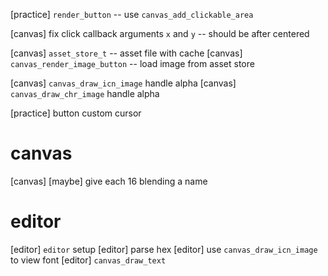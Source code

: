 [practice] `render_button` -- use `canvas_add_clickable_area`

[canvas] fix click callback arguments `x` and `y` -- should be after centered

[canvas] `asset_store_t` -- asset file with cache
[canvas] `canvas_render_image_button` -- load image from asset store

[canvas] `canvas_draw_icn_image` handle alpha
[canvas] `canvas_draw_chr_image` handle alpha

[practice] button custom cursor

# canvas

[canvas] [maybe] give each 16 blending a name

# editor

[editor] `editor` setup
[editor] parse hex
[editor] use `canvas_draw_icn_image` to view font
[editor] `canvas_draw_text`
